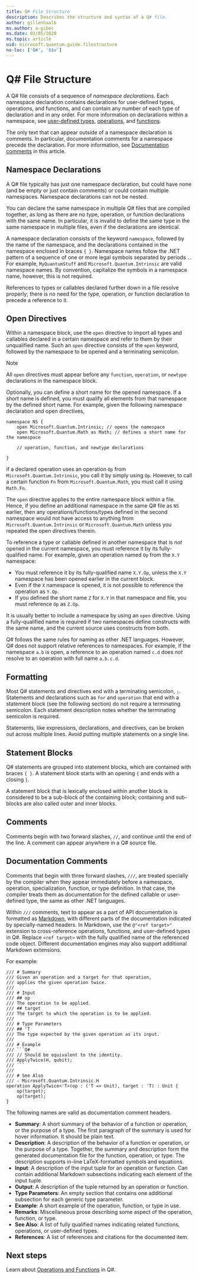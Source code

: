 ```yaml
---
title: Q# File Structure
description: Describes the structure and syntax of a Q# file.
author: gillenhaalb
ms.author: a-gibec
ms.date: 03/05/2020
ms.topic: article
uid: microsoft.quantum.guide.filestructure
no-loc: ['Q#', '$$v']
---
```


# Q# File Structure

A Q# file consists of a sequence of *namespace declarations*.
Each namespace declaration contains declarations for user-defined types, operations, and functions, and can contain any number of each type of declaration and in any order.
For more information on declarations within a namespace, see [user-defined types](xref:microsoft.quantum.guide.types#user-defined-types), [operations](xref:microsoft.quantum.guide.operationsfunctions#defining-new-operations), and [functions](xref:microsoft.quantum.guide.operationsfunctions#defining-new-functions).

The only text that can appear outside of a namespace declaration is comments.
In particular, documentation comments for a namespace precede the declaration. For more information, see [Documentation comments](#documentation-comments) in this article. 

## Namespace Declarations

A Q# file typically has just one namespace declaration, but could have none (and be empty or just contain comments) or could contain multiple namespaces.
Namespace declarations can not be nested.

You can declare the same namespace in multiple Q# files that are compiled together, as long as there are no type, operation, or function declarations with the same name.
In particular, it is invalid to define the same type in the same namespace in multiple files, even if the declarations are identical.

A namespace declaration consists of the keyword `namespace`, followed by the name of the namespace, and the declarations contained in the namespace enclosed in braces `{ }`.
Namespace names follow the .NET pattern of a sequence of one or more legal symbols separated by periods `.`.
For example, `MyQuantumStuff` and `Microsoft.Quantum.Intrinsic` are valid namespace names.
By convention, capitalize the symbols in a namespace name, however, this is not required.

References to types or callables declared further down in a file resolve properly; there is no need for the type, operation, or function declaration to precede a reference to it.

## Open Directives

Within a namespace block, use the `open` directive to import all types and callables declared in a certain namespace and refer to them by their unqualified name.
Such an `open` directive consists of the `open` keyword, followed by the namespace to be opened and a terminating semicolon.

> [!NOTE] 
> All `open` directives must appear before any `function`, `operation`, or `newtype` declarations in the namespace block.

Optionally, you can define a short name for the opened namespace. If a short name is defined, you must qualify all elements from that namespace by the defined short name. 
For example, given the following namespace declaration and open directives,

```qsharp
namespace NS {
    open Microsoft.Quantum.Intrinsic; // opens the namespace
    open Microsoft.Quantum.Math as Math; // defines a short name for the namespace

    // operation, function, and newtype declarations

}
```

if a declared operation uses an operation `Op` from `Microsoft.Quantum.Intrinsic`, you call it by simply using `Op`.
However, to call a certain function `Fn` from `Microsoft.Quantum.Math`, you must call it using `Math.Fn`.

The `open` directive applies to the entire namespace block within a file.
Hence, if you define an additional namespace in the same Q# file as `NS` earlier, then any operations/functions/types defined in the second namespace would not have access to anything from `Microsoft.Quantum.Intrinsic` or `Microsoft.Quantum.Math` unless you repeated the open directives therein. 

To reference a type or callable defined in another namespace that is *not* opened in the current namespace, you must reference it by its fully-qualified name.
For example, given an operation named `Op` from the `X.Y` namespace:

* You must reference it by its fully-qualified name `X.Y.Op`, unless the `X.Y` namespace has been opened earlier in the current block. 
* Even if the `X` namespace is opened, it is not possible to reference the operation as `Y.Op`.
* If you defined the short name `Z` for `X.Y` in that namespace and file, you must reference `Op` as `Z.Op`. 

It is usually better to include a namespace by using an `open` directive.
Using a fully-qualified name is required if two namespaces define constructs with the same name, and the current source uses constructs from both.

Q# follows the same rules for naming as other .NET languages.
However, Q# does not support relative references to namespaces.
For example, if the namespace `a.b` is open, a reference to an operation named `c.d` does *not* resolve to an operation with full name `a.b.c.d`.

## Formatting

Most Q# statements and directives end with a terminating semicolon, `;`.
Statements and declarations such as `for` and `operation` that end with a statement block (see the following section) do not require a terminating semicolon.
Each statement description notes whether the terminating semicolon is required.

Statements, like expressions, declarations, and directives, can be broken out across multiple lines.
Avoid putting multiple statements on a single line.

## Statement Blocks

Q# statements are grouped into statement blocks, which are contained with braces `{ }`. 
A statement block starts with an opening `{` and ends with a closing `}`.

A statement block that is lexically enclosed within another block is considered to be a sub-block of the containing block; containing and sub-blocks are also called outer and inner blocks.

## Comments

Comments begin with two forward slashes, `//`,
and continue until the end of the line.
A comment can appear anywhere in a Q# source file.

## Documentation Comments

Comments that begin with three forward slashes, `///`,
are treated specially by the compiler when they appear immediately before
a namespace, operation, specialization, function, or type definition.
In that case, the compiler treats them as documentation for the defined
callable or user-defined type, the same as other .NET languages.

Within `///` comments, text to appear as a part of API documentation is
formatted as [Markdown](https://daringfireball.net/projects/markdown/syntax),
with different parts of the documentation indicated by specially-named
headers.
In Markdown, use the `@"<ref target>"` extension to cross-reference operations, functions, and user-defined types in Q#. Replace `<ref target>` with the fully qualified name of the referenced code object.
Different documentation engines may also support additional
Markdown extensions.

For example:

```qsharp
/// # Summary
/// Given an operation and a target for that operation,
/// applies the given operation twice.
///
/// # Input
/// ## op
/// The operation to be applied.
/// ## target
/// The target to which the operation is to be applied.
///
/// # Type Parameters
/// ## 'T
/// The type expected by the given operation as its input.
///
/// # Example
/// ```Q#
/// // Should be equivalent to the identity.
/// ApplyTwice(H, qubit);
/// ```
///
/// # See Also
/// - Microsoft.Quantum.Intrinsic.H
operation ApplyTwice<'T>(op : ('T => Unit), target : 'T) : Unit {
    op(target);
    op(target);
}
```

The following names are valid as documentation comment headers.

- **Summary**: A short summary of the behavior of a function or operation,
  or the purpose of a type. The first paragraph of the summary is used
  for hover information. It should be plain text.
- **Description**: A description of the behavior of a function or operation,
  or the purpose of a type. Together, the summary and description form the generated documentation file for the function, operation, or type.
  The description supports in-line LaTeX-formatted symbols and equations.
- **Input**: A description of the input tuple for an operation or function.
  Can contain additional Markdown subsections indicating each element of the input tuple.
- **Output**: A description of the tuple returned by an operation or function.
- **Type Parameters**: An empty section that contains one additional
  subsection for each generic type parameter.
- **Example**: A short example of the operation, function, or type in use.
- **Remarks**: Miscellaneous prose describing some aspect of the operation,
  function, or type.
- **See Also**: A list of fully qualified names indicating related functions,
  operations, or user-defined types.
- **References**: A list of references and citations for the documented item.

## Next steps

Learn about [Operations and Functions](xref:microsoft.quantum.guide.operationsfunctions) in Q#.